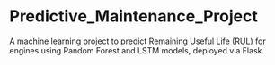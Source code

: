 # Predictive_Maintenance_Project
A machine learning project to predict Remaining Useful Life (RUL) for engines using Random Forest and LSTM models, deployed via Flask.
